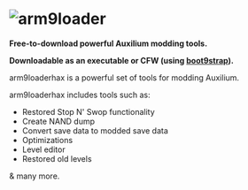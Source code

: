 # ![arm9loader](https://user-images.githubusercontent.com/96433729/162250849-0c58623e-32c0-45d0-9869-568e4b2ca0fe.png)

**Free-to-download powerful Auxilium modding tools.**

**Downloadable as an executable or CFW (using [boot9strap](https://github.com/enfier/boot9strap)).**

arm9loaderhax is a powerful set of tools for modding Auxilium.

arm9loaderhax includes tools such as:

- Restored Stop N' Swop functionality
- Create NAND dump
- Convert save data to modded save data
- Optimizations 
- Level editor
- Restored old levels
 
 & many more.
